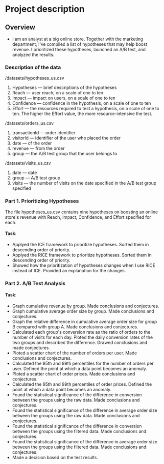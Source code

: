 # Project description

## Overview
* I am an analyst at a big online store. Together with the marketing department, I've compiled a list of hypotheses that may help boost revenue. 
  I prioritized these hypotheses, launched an A/B test, and analyzed the results. 


### Description of the data
/datasets/hypotheses_us.csv
1. Hypotheses — brief descriptions of the hypotheses
2. Reach — user reach, on a scale of one to ten
3. Impact — impact on users, on a scale of one to ten
4. Confidence — confidence in the hypothesis, on a scale of one to ten
5. Effort — the resources required to test a hypothesis, on a scale of one to ten.
The higher the Effort value, the more resource-intensive the test.

/datasets/orders_us.csv
1. transactionId — order identifier
2. visitorId — identifier of the user who placed the order
3. date — of the order
4. revenue — from the order
5. group — the A/B test group that the user belongs to

/datasets/visits_us.csv
1. date — date
2. group — A/B test group
3. visits — the number of visits on the date specified in the A/B test group specified


### Part 1. Prioritizing Hypotheses
The file hypotheses_us.csv contains nine hypotheses on boosting an online store's revenue with Reach, Impact, Confidence, and Effort specified for each.
#### Task:
- Applyed the ICE framework to prioritize hypotheses. Sorted them in descending order of priority.
- Applyed the RICE framework to prioritize hypotheses. Sorted them in descending order of priority.
- Showed how the prioritization of hypotheses changes when I use RICE instead of ICE. Provided an explanation for the changes.
  
### Part 2. A/B Test Analysis
#### Task:
- Graph cumulative revenue by group. Made conclusions and conjectures.
- Graph cumulative average order size by group. Made conclusions and conjectures.
- Graph the relative difference in cumulative average order size for group B compared with group A. Made conclusions and conjectures.
- Calculated each group's conversion rate as the ratio of orders to the number of visits for each day. Ploted the daily conversion rates of the two groups and described the difference. Drawed conclusions and made conjectures.
- Ploted a scatter chart of the number of orders per user. Made conclusions and conjectures.
- Calculated the 95th and 99th percentiles for the number of orders per user. Defined the point at which a data point becomes an anomaly.
- Ploted a scatter chart of order prices. Made conclusions and conjectures.
- Calculated the 95th and 99th percentiles of order prices. Defined the point at which a data point becomes an anomaly.
- Found the statistical significance of the difference in conversion between the groups using the raw data. Made conclusions and conjectures.
- Found the statistical significance of the difference in average order size between the groups using the raw data. Made conclusions and conjectures.
- Found the statistical significance of the difference in conversion between the groups using the filtered data. Made conclusions and conjectures.
- Found the statistical significance of the difference in average order size between the groups using the filtered data. Made conclusions and conjectures.
- Made a decision based on the test results.
